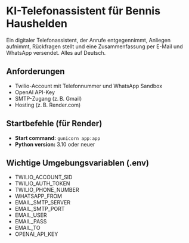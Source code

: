 # KI-Telefonassistent für Bennis Haushelden

Ein digitaler Telefonassistent, der Anrufe entgegennimmt, Anliegen aufnimmt, Rückfragen stellt und eine Zusammenfassung per E-Mail und WhatsApp versendet. Alles auf Deutsch.

## Anforderungen

- Twilio-Account mit Telefonnummer und WhatsApp Sandbox
- OpenAI API-Key
- SMTP-Zugang (z. B. Gmail)
- Hosting (z. B. Render.com)

## Startbefehle (für Render)

- **Start command:** `gunicorn app:app`
- **Python version:** 3.10 oder neuer

## Wichtige Umgebungsvariablen (.env)

- TWILIO_ACCOUNT_SID
- TWILIO_AUTH_TOKEN
- TWILIO_PHONE_NUMBER
- WHATSAPP_FROM
- EMAIL_SMTP_SERVER
- EMAIL_SMTP_PORT
- EMAIL_USER
- EMAIL_PASS
- EMAIL_TO
- OPENAI_API_KEY
